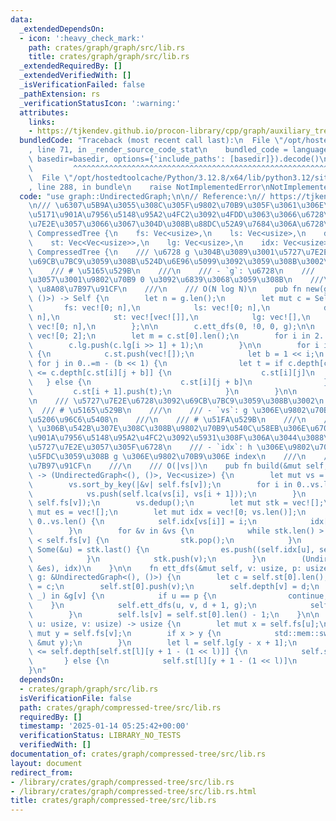 ```yaml
---
data:
  _extendedDependsOn:
  - icon: ':heavy_check_mark:'
    path: crates/graph/graph/src/lib.rs
    title: crates/graph/graph/src/lib.rs
  _extendedRequiredBy: []
  _extendedVerifiedWith: []
  _isVerificationFailed: false
  _pathExtension: rs
  _verificationStatusIcon: ':warning:'
  attributes:
    links:
    - https://tjkendev.github.io/procon-library/cpp/graph/auxiliary_tree.html
  bundledCode: "Traceback (most recent call last):\n  File \"/opt/hostedtoolcache/Python/3.12.8/x64/lib/python3.12/site-packages/onlinejudge_verify/documentation/build.py\"\
    , line 71, in _render_source_code_stat\n    bundled_code = language.bundle(stat.path,\
    \ basedir=basedir, options={'include_paths': [basedir]}).decode()\n          \
    \         ^^^^^^^^^^^^^^^^^^^^^^^^^^^^^^^^^^^^^^^^^^^^^^^^^^^^^^^^^^^^^^^^^^^^^^^^^^^^^^^^^\n\
    \  File \"/opt/hostedtoolcache/Python/3.12.8/x64/lib/python3.12/site-packages/onlinejudge_verify/languages/rust.py\"\
    , line 288, in bundle\n    raise NotImplementedError\nNotImplementedError\n"
  code: "use graph::UndirectedGraph;\n\n// Reference:\n// https://tjkendev.github.io/procon-library/cpp/graph/auxiliary_tree.html\n\
    \n/// \u6307\u5B9A\u3055\u308C\u305F\u9802\u70B9\u305F\u3061\u306E\u6700\u5C0F\
    \u5171\u901A\u7956\u5148\u95A2\u4FC2\u3092\u4FDD\u3063\u3066\u6728\u3092\u5727\
    \u7E2E\u3057\u3066\u3067\u304D\u308B\u88DC\u52A9\u7684\u306A\u6728\npub struct\
    \ CompressedTree {\n    fs: Vec<usize>,\n    ls: Vec<usize>,\n    depth: Vec<usize>,\n\
    \    st: Vec<Vec<usize>>,\n    lg: Vec<usize>,\n    idx: Vec<usize>,\n}\n\nimpl\
    \ CompressedTree {\n    /// \u6728 g \u304B\u3089\u3001\u5727\u7E2E\u6728\u3092\
    \u69CB\u7BC9\u3059\u308B\u524D\u6E96\u5099\u3092\u3059\u308B\u3002\n    ///\n\
    \    /// # \u5165\u529B\n    ///\n    /// - `g`: \u6728\n    ///   - \u305F\u3060\
    \u3057\u3001\u9802\u70B9 0 \u3092\u6839\u3068\u3059\u308B\n    ///\n    /// #\
    \ \u8A08\u7B97\u91CF\n    ///\n    /// O(N log N)\n    pub fn new(g: &UndirectedGraph<(),\
    \ ()>) -> Self {\n        let n = g.len();\n        let mut c = Self {\n     \
    \       fs: vec![0; n],\n            ls: vec![0; n],\n            depth: vec![0;\
    \ n],\n            st: vec![vec![]],\n            lg: vec![],\n            idx:\
    \ vec![0; n],\n        };\n\n        c.ett_dfs(0, !0, 0, g);\n\n        c.lg =\
    \ vec![0; 2];\n        let m = c.st[0].len();\n        for i in 2..=m {\n    \
    \        c.lg.push(c.lg[i >> 1] + 1);\n        }\n\n        for i in 0..c.lg[m]\
    \ {\n            c.st.push(vec![]);\n            let b = 1 << i;\n           \
    \ for j in 0..=m - (b << 1) {\n                let t = if c.depth[c.st[i][j]]\
    \ <= c.depth[c.st[i][j + b]] {\n                    c.st[i][j]\n             \
    \   } else {\n                    c.st[i][j + b]\n                };\n       \
    \         c.st[i + 1].push(t);\n            }\n        }\n\n        c\n    }\n\
    \n    /// \u5727\u7E2E\u6728\u3092\u69CB\u7BC9\u3059\u308B\u3002\n    ///\n  \
    \  /// # \u5165\u529B\n    ///\n    /// - `vs`: g \u306E\u9802\u70B9\u306E\u90E8\
    \u5206\u96C6\u5408\n    ///\n    /// # \u51FA\u529B\n    ///\n    /// - `h`: vs\
    \ \u306B\u542B\u307E\u308C\u308B\u9802\u70B9\u540C\u58EB\u306E\u6700\u5C0F\u5171\
    \u901A\u7956\u5148\u95A2\u4FC2\u3092\u5931\u308F\u306A\u3044\u3088\u3046\u306B\
    \u5727\u7E2E\u3057\u305F\u6728\n    /// - `idx`: h \u306E\u9802\u70B9\u306B\u5BFE\
    \u5FDC\u3059\u308B g \u306E\u9802\u70B9\u306E index\n    ///\n    /// # \u8A08\
    \u7B97\u91CF\n    ///\n    /// O(|vs|)\n    pub fn build(&mut self, vs: &[usize])\
    \ -> (UndirectedGraph<(), ()>, Vec<usize>) {\n        let mut vs = vs.to_vec();\n\
    \        vs.sort_by_key(|&v| self.fs[v]);\n        for i in 0..vs.len() - 1 {\n\
    \            vs.push(self.lca(vs[i], vs[i + 1]));\n        }\n        vs.sort_by_key(|&v|\
    \ self.fs[v]);\n        vs.dedup();\n        let mut stk = vec![];\n        let\
    \ mut es = vec![];\n        let mut idx = vec![0; vs.len()];\n        for i in\
    \ 0..vs.len() {\n            self.idx[vs[i]] = i;\n            idx[i] = vs[i];\n\
    \        }\n        for &v in &vs {\n            while stk.len() > 0 && self.ls[*stk.last().unwrap()]\
    \ < self.fs[v] {\n                stk.pop();\n            }\n            if let\
    \ Some(&u) = stk.last() {\n                es.push((self.idx[u], self.idx[v]));\n\
    \            }\n            stk.push(v);\n        }\n        (UndirectedGraph::from_unweighted_edges(vs.len(),\
    \ &es), idx)\n    }\n\n    fn ett_dfs(&mut self, v: usize, p: usize, d: usize,\
    \ g: &UndirectedGraph<(), ()>) {\n        let c = self.st[0].len();\n        self.fs[v]\
    \ = c;\n        self.st[0].push(v);\n        self.depth[v] = d;\n        for &(u,\
    \ _) in &g[v] {\n            if u == p {\n                continue;\n        \
    \    }\n            self.ett_dfs(u, v, d + 1, g);\n            self.st[0].push(v);\n\
    \        }\n        self.ls[v] = self.st[0].len() - 1;\n    }\n\n    fn lca(&self,\
    \ u: usize, v: usize) -> usize {\n        let mut x = self.fs[u];\n        let\
    \ mut y = self.fs[v];\n        if x > y {\n            std::mem::swap(&mut x,\
    \ &mut y);\n        }\n        let l = self.lg[y - x + 1];\n        if self.depth[self.st[l][x]]\
    \ <= self.depth[self.st[l][y + 1 - (1 << l)]] {\n            self.st[l][x]\n \
    \       } else {\n            self.st[l][y + 1 - (1 << l)]\n        }\n    }\n\
    }\n"
  dependsOn:
  - crates/graph/graph/src/lib.rs
  isVerificationFile: false
  path: crates/graph/compressed-tree/src/lib.rs
  requiredBy: []
  timestamp: '2025-01-14 05:25:42+00:00'
  verificationStatus: LIBRARY_NO_TESTS
  verifiedWith: []
documentation_of: crates/graph/compressed-tree/src/lib.rs
layout: document
redirect_from:
- /library/crates/graph/compressed-tree/src/lib.rs
- /library/crates/graph/compressed-tree/src/lib.rs.html
title: crates/graph/compressed-tree/src/lib.rs
---
```

